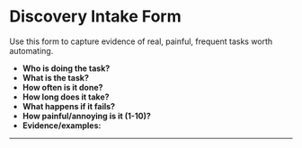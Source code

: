 # Discovery Intake Form

Use this form to capture evidence of real, painful, frequent tasks worth automating.

- **Who is doing the task?**
- **What is the task?**
- **How often is it done?**
- **How long does it take?**
- **What happens if it fails?**
- **How painful/annoying is it (1-10)?**
- **Evidence/examples:**

---
